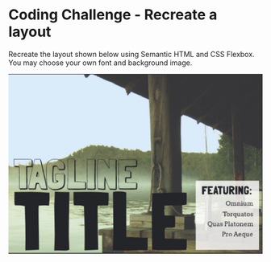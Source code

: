 # Coding Challenge - Recreate a layout

Recreate the layout shown below using Semantic HTML and CSS Flexbox. You may choose your own font and background image.

![Image to recreate](layout_to_recreate.jpeg)
